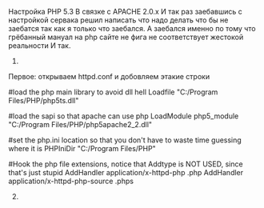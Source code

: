 Настройка PHP 5.3 В связке с APACHE 2.0.x
И так раз заебавшись с настройкой сервака решил написать
что надо делать что бы не заебатся так как я только что заебался.
А заебался именно по тому что грёбанный мануал на php сайте не фига не соответствует жестокой реальности
И так.

1.
Первое:
открываем httpd.conf и добовляем этакие строки

#load the php main library to avoid dll hell
Loadfile "C:/Program Files/PHP/php5ts.dll"

#load the sapi so that apache can use php
LoadModule php5\_module "C:/Program Files/PHP/php5apache2\_2.dll"

#set the php.ini location so that you don't have to waste time guessing where it is
PHPIniDir "C:/Program Files/PHP"

#Hook the php file extensions, notice that Addtype is NOT USED, since that's just stupid
AddHandler application/x-httpd-php .php
AddHandler application/x-httpd-php-source .phps

2.